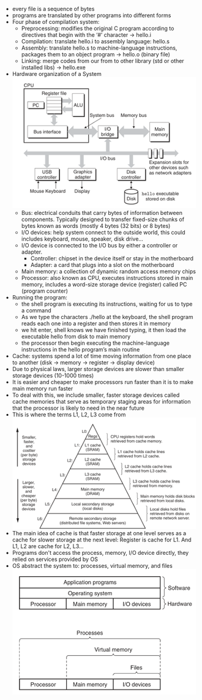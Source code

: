 - every file is a sequence of bytes
- programs are translated by other programs into different forms
- Four phase of compilation system:
    - Preprocessing: modifies the original C program according to directives that begin with the ‘#’ character -> hello.i
    - Compilation: translate hello.i to assembly language: hello.s
    - Assembly: translate hello.s to machine-language instructions, packages them to an object program -> hello.o (binary file)
    - Linking: merge codes from our from to other library (std or other installed libs) -> hello.exe
- Hardware organization of a System
![Hardware_org](image.png)
    - Bus: electrical conduits that carry bytes of information between components. Typically designed to transfer fixed-size chunks of bytes known as words (mostly 4 bytes (32 bits) or 8 bytes)
    - I/O devices: help system connect to the outside world, this could includes keyboard, mouse, speaker, disk drive...
    - I/O device is connected to the I/O bus by either a controller or adapter.
        - Controller: chipset in the device itself or stay in the motherboard
        - Adapter: a card that plugs into a slot on the motherboard
    - Main memory: a collection of dynamic random access memory chips
    - Processor: also known as CPU, executes instructions stored in main memory, includes a word-size storage device (register) called PC (program counter)
- Running the program: 
    - the shell program is executing its instructions, waiting for us to type a command
    - As we type the characters ./hello at the keyboard, the shell program reads each one into a register and then stores it in memory
    - we hit enter, shell knows we have finished typing, it then load the executable hello from disk to main memory
    - the processor then begin executing the machine-language instructions in the hello program’s main routine
- Cache: systems spend a lot of time moving information from one place to another (disk -> memory -> register -> display device)
- Due to physical laws, larger storage devices are slower than smaller storage devices (10-1000 times)
- It is easier and cheaper to make processors run faster than it is to make main memory run faster
- To deal with this, we include smaller, faster storage devices called cache memories that serve as temporary staging areas for information that the processor is likely to need in the near future
- This is where the terms L1, L2, L3 come from
![memory caches](image-1.png)
- The main idea of cache is that faster storage at one level serves as a cache for slower storage at the next level: Register is cache for L1. And
L1, L2 are cache for L2, L3...
- Programs don't access the process, memory, I/O device directly, they relied on services provided by OS
- OS abstract the system to: processes, virtual memory, and files
![OS](image-2.png)